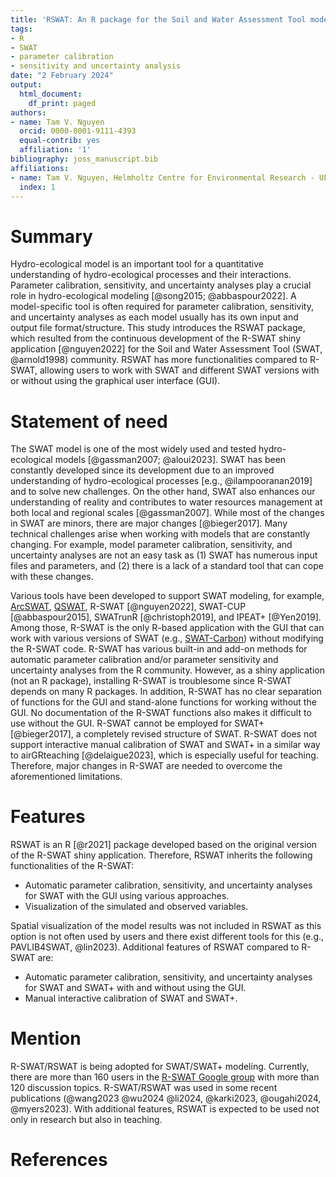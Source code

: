 ```yaml
---
title: 'RSWAT: An R package for the Soil and Water Assessment Tool models'
tags:
- R
- SWAT
- parameter calibration
- sensitivity and uncertainty analysis
date: "2 February 2024"
output:
  html_document:
    df_print: paged
authors:
- name: Tam V. Nguyen
  orcid: 0000-0001-9111-4393
  equal-contrib: yes
  affiliation: '1'
bibliography: joss_manuscript.bib
affiliations:
- name: Tam V. Nguyen, Helmholtz Centre for Environmental Research - UFZ,Germany
  index: 1
---
```


# Summary

Hydro-ecological model is an important tool for a quantitative understanding of hydro-ecological processes and their interactions. Parameter calibration, sensitivity, and uncertainty analyses play a crucial role in hydro-ecological modeling [@song2015; @abbaspour2022]. A model-specific tool is often required for parameter calibration, sensitivity, and uncertainty analyses as each model usually has its own input and output file format/structure. This study introduces the RSWAT package, which resulted from the continuous development of the R-SWAT shiny application [@nguyen2022] for the Soil and Water Assessment Tool (SWAT, @arnold1998) community. RSWAT has more functionalities compared to R-SWAT, allowing users to work with SWAT and different SWAT versions with or without using the graphical user interface (GUI).

# Statement of need

The SWAT model is one of the most widely used and tested hydro-ecological models [@gassman2007; @aloui2023]. SWAT has been constantly developed since its development due to an improved understanding of hydro-ecological processes [e.g., @ilampooranan2019] and to solve new challenges. On the other hand, SWAT also enhances our understanding of reality and contributes to water resources management at both local and regional scales [@gassman2007]. While most of the changes in SWAT are minors, there are major changes [@bieger2017]. Many technical challenges arise when working with models that are constantly changing. For example, model parameter calibration, sensitivity, and uncertainty analyses are not an easy task as (1) SWAT has numerous input files and parameters, and (2) there is a lack of a standard tool that can cope with these changes.

Various tools have been developed to support SWAT modeling, for example, [ArcSWAT](https://swat.tamu.edu/software/arcswat/), [QSWAT](https://swat.tamu.edu/software/qswat/), R-SWAT [@nguyen2022], SWAT-CUP [@abbaspour2015], SWATrunR [@christoph2019], and IPEAT+ [@Yen2019]. Among those, R-SWAT is the only R-based application with the GUI that can work with various versions of SWAT (e.g., [SWAT-Carbon](https://sites.google.com/view/swat-carbon)) without modifying the R-SWAT code. R-SWAT has various built-in and add-on methods for automatic parameter calibration and/or parameter sensitivity and uncertainty analyses from the R community. However, as a shiny application (not an R package), installing R-SWAT is troublesome since R-SWAT depends on many R packages. In addition, R-SWAT has no clear separation of functions for the GUI and stand-alone functions for working without the GUI. No documentation of the R-SWAT functions also makes it difficult to use without the GUI. R-SWAT cannot be employed for SWAT+ [@bieger2017], a completely revised structure of SWAT. R-SWAT does not support interactive manual calibration of SWAT and SWAT+ in a similar way to airGRteaching [@delaigue2023], which is especially useful for teaching. Therefore, major changes in R-SWAT are needed to overcome the aforementioned limitations. 


# Features
RSWAT is an R [@r2021] package developed based on the original version of the R-SWAT shiny application. Therefore, RSWAT inherits the following functionalities of the R-SWAT: 
  
  + Automatic parameter calibration, sensitivity, and uncertainty analyses for SWAT with the GUI using various approaches.
  + Visualization of the simulated and observed variables. 
  
Spatial visualization of the model results was not included in RSWAT as this option is not often used by users and there exist different tools for this (e.g., PAVLIB4SWAT, @lin2023). Additional features of RSWAT compared to R-SWAT are:

  + Automatic parameter calibration, sensitivity, and uncertainty analyses for SWAT and SWAT+ with and without using the GUI. 
  + Manual interactive calibration of SWAT and SWAT+.
  
# Mention
  R-SWAT/RSWAT is being adopted for SWAT/SWAT+ modeling. Currently, there are more than 160 users in the [R-SWAT Google group](https://groups.google.com/g/R-SWAT) with more than 120 discussion topics. R-SWAT/RSWAT was used in some recent publications (@wang2023 @wu2024 
@li2024, @karki2023, @ougahi2024, @myers2023). With additional features, RSWAT is expected to be used not only in research but also in teaching.

# References
